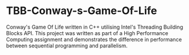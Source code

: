 # TBB-Conway-s-Game-Of-Life
Conway's Game Of Life written in C++ utilising Intel's Threading Building Blocks API. This project was written as part of a High Performance Computing assignment and demonstrates the difference in performance between sequential programming and parallelism. 
